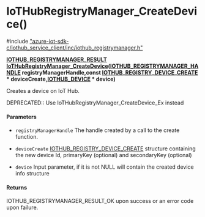 # IoTHubRegistryManager_CreateDevice()

\#include ["azure-iot-sdk-c/iothub_service_client/inc/iothub_registrymanager.h"](../iot-c-ref-iothub-registrymanager-h.md)  

**[IOTHUB_REGISTRYMANAGER_RESULT](#iothub__registrymanager_8h_1a0a3cc25ab12c621a78742593871e18b6) [IoTHubRegistryManager_CreateDevice](#iothub__registrymanager_8h_1a806577f9a82dc2d246b03fa4d9eeabf0)([IOTHUB_REGISTRYMANAGER_HANDLE](#iothub__registrymanager_8h_1ac3e429abedd42575f91088247225387f) registryManagerHandle,const [IOTHUB_REGISTRY_DEVICE_CREATE](#struct_i_o_t_h_u_b___r_e_g_i_s_t_r_y___d_e_v_i_c_e___c_r_e_a_t_e) * deviceCreate,[IOTHUB_DEVICE](#struct_i_o_t_h_u_b___d_e_v_i_c_e) * device)**

Creates a device on IoT Hub.

DEPRECATED:: Use IoTHubRegistryManager_CreateDevice_Ex instead 
#### Parameters
* `registryManagerHandle` The handle created by a call to the create function. 

* `deviceCreate` [IOTHUB_REGISTRY_DEVICE_CREATE](#struct_i_o_t_h_u_b___r_e_g_i_s_t_r_y___d_e_v_i_c_e___c_r_e_a_t_e) structure containing the new device Id, primaryKey (optional) and secondaryKey (optional) 

* `device` Input parameter, if it is not NULL will contain the created device info structure

#### Returns
IOTHUB_REGISTRYMANAGER_RESULT_OK upon success or an error code upon failure.

